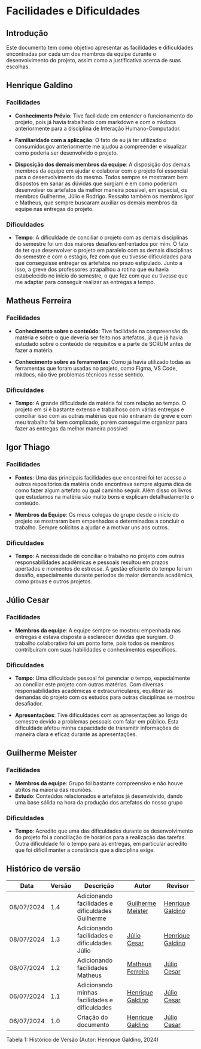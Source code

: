 # Facilidades e Dificuldades

## Introdução

Este documento tem como objetivo apresentar as facilidades e dificuldades encontradas por cada um dos membros da equipe durante o desenvolvimento do projeto, assim como a justificativa acerca de suas escolhas.

## Henrique Galdino

### Facilidades

- **Conhecimento Prévio**: Tive facilidade em entender o funcionamento do projeto, pois já havia trabalhado com markdown e com o mkdocs anteriormente para a disciplina de Interação Humano-Computador.

- **Familiaridade com a aplicação**: O fato de eu já ter utilizado o consumidor.gov anteriormente me ajudou a compreender e visualizar como poderia ser desenvolvido o projeto.

- **Disposição dos demais membros da equipe**: A disposição dos demais membros da equipe em ajudar e colaborar com o projeto foi essencial para o desenvolvimento do mesmo. Todos sempre se mostraram bem dispostos em sanar as dúvidas que surgiam e em como poderiam desenvolver os artefatos da melhor maneira possível, em especial, os membros Guilherme, Júlio e Rodrigo. Ressalto também os membros Igor e Matheus, que sempre buscaram auxiliar os demais membros da equipe nas entregas do projeto.

### Dificuldades

- **Tempo**: A dificuldade de conciliar o projeto com as demais disciplinas do semestre foi um dos maiores desafios enfrentados por mim. O fato de ter que desenvolver o projeto em paralelo com as demais disciplinas do semestre e com o estágio, fez com que eu tivesse dificuldades para que conseguisse entregar os artefatos no prazo estipulado. Junto a isso, a greve dos professores atrapalhou a rotina que eu havia estabelecido no início do semestre, o que fez com que eu tivesse que me adaptar para conseguir realizar as entregas a tempo.

## Matheus Ferreira

### Facilidades

- **Conhecimento sobre o conteúdo**: Tive facilidade na compreensão da matéria e sobre o que deveria ser feito nos artefatos, já que já havia estudado sobre o conteúdo de requisitos e a parte de SCRUM antes de fazer a matéria.

- **Conhecimento sobre as ferramentas**: Como já havia utilizado todas as ferramentas que foram usadas no projeto, como Figma, VS Code, mkdocs, não tive problemas técnicos nesse sentido.

### Dificuldades

- **Tempo**: A grande dificuldade da matéria foi com relação ao tempo. O projeto em si é bastante extenso e trabalhoso com várias entregas e conciliar isso com as outras matérias que não entraram de greve e com meu trabalho foi bem complicado, porém consegui me organizar para fazer as entregas da melhor maneira possível

## Igor Thiago

### Facilidades

- **Fontes**: Uma das principais facilidades que encontrei foi ter acesso a outros repositórios da matéria onde encontrava sempre alguma dica de como fazer algum artefato ou qual caminho seguir. Além disso os livros que estudamos na matéria são muito bons e explicam detalhadamente o conteúdo.

- **Membros da Equipe**: Os meus colegas de grupo desde o início do projeto se mostraram bem empenhados e determinados a concluir o trabalho. Sempre solícitos a ajudar e a motivar uns aos outros.

### Dificuldades

- **Tempo**: A necessidade de conciliar o trabalho no projeto com outras responsabilidades acadêmicas e pessoais resultou em prazos apertados e momentos de estresse. A gestão eficiente do tempo foi um desafio, especialmente durante períodos de maior demanda acadêmica, como provas e outros projetos.

## Júlio Cesar

### Facilidades

- **Membros da equipe**: A equipe sempre se mostrou empenhada nas entregas e estava disposta a esclarecer dúvidas que surgiam. O trabalho colaborativo foi um ponto forte, pois todos os membros contribuíram com suas habilidades e conhecimentos específicos.

### Dificuldades

- **Tempo**: Uma dificuldade pessoal foi gerenciar o tempo, especialmente ao conciliar este projeto com outras matérias. Com diversas responsabilidades acadêmicas e extracurriculares, equilibrar as demandas do projeto com os estudos para outras disciplinas se mostrou desafiador.

- **Apresentações**: Tive dificuldades com as apresentações ao longo do semestre devido a problemas pessoais com falar em público. Esta dificuldade afetou minha capacidade de transmitir informações de maneira clara e eficaz durante as apresentações.

## Guilherme Meister

### Facilidades

- **Membros da equipe**: Grupo foi bastante compreensivo e não houve atritos na maioria das reuniões.
- **Estudo**: Conteúdos relacionados e artefatos já desenvolvido, dando uma base sólida na hora da produção dos artefatos do nosso grupo

### Dificuldades

- **Tempo**: Acredito que uma das dificuldades durante os desenvolvimento do projeto foi a conciliação de horários para a realização das tarefas. Outra dificuldade foi o tempo para as entregas, em particular acredito que foi difícil manter a constância que a disciplina exige.

## Histórico de versão

| Data | Versão | Descrição | Autor | Revisor |
| --- | --- | --- | --- | --- |
| 08/07/2024 | 1.4 | Adicionando facilidades e dificuldades Guilherme | [Guilherme Meister](https://github.com/gmeister18) | [Henrique Galdino](https://github.com/hgaldino05)|
| 08/07/2024 | 1.3 | Adicionando facilidades e dificuldades Júlio | [Júlio Cesar](https://github.com/Julio1099) | [Henrique Galdino](https://github.com/hgaldino05)|
| 08/07/2024 | 1.2 | Adicionando facilidades Matheus | [Matheus Ferreira](https://github.com/matferreira1) | [Júlio Cesar](https://github.com/Julio1099)|
| 06/07/2024 | 1.1 | Adicionando minhas facilidades e dificuldades | [Henrique Galdino](https://github.com/hgaldino05) | [Júlio Cesar](https://github.com/Julio1099)|
| 06/07/2024 | 1.0 | Criação do documento | [Henrique Galdino](https://github.com/hgaldino05) | [Júlio Cesar](https://github.com/Julio1099)|

<div align ="center">
<figcaption align="left">Tabela 1: Histórico de Versão (Autor: Henrique Galdino, 2024)</figcaption>
</div>
<br/>